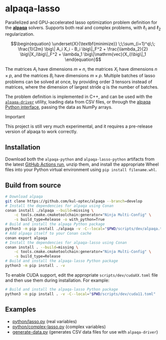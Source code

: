 # alpaqa-lasso

Parallelized and GPU-accelerated lasso optimization problem definition for the
[**alpaqa**](https://github.com/kul-optec/alpaqa) solvers. Supports both real
and complex problems, with $`\ell_1`$ and $`\ell_2`$ regularization.

```math
\begin{equation}
    \underset{X}{\textbf{minimize}}
    \;\;\sum_{i=1}^q\;\; \frac{1}{2m} \big\| A_i X_i - B_i \big\|_F^2 + \frac{\lambda_2}{2} \big\|X_i\big\|_F^2 + \lambda_1 \big\|\mathrm{vec}(X_i)\big\|_1
\end{equation}
```

The matrices $`A_i`$ have dimensions $`m\times n`$, the matrices $`X_i`$ have
dimensions $`n\times p`$, and the matrices $`B_i`$ have dimensions $`m\times p`$.
Multiple batches of lasso problems can be solved at once, by providing order 3
tensors instead of matrices, where the dimension of largest stride $`q`$ is the
number of batches.

The problem definition is implemented in C++, and can be used with the
[`alpaqa-driver`](https://kul-optec.github.io/alpaqa/Doxygen/problems_2sparse-logistic-regression_8cpp-example.html)
utility, loading data from CSV files, or through the [alpaqa Python interface](https://kul-optec.github.io/alpaqa/Sphinx/index.html),
passing the data as NumPy arrays.

> [!IMPORTANT]  
> This project is still very much experimental, and it requires a pre-release
> version of alpaqa to work correctly.

## Installation

Download both the `alpaqa-python` and `alpaqa-lasso-python` artifacts from the
latest [GitHub Actions run](https://github.com/tttapa/alpaqa-lasso/actions),
unzip them, and install the appropriate Wheel files into your Python virtual
environment using `pip install filename.whl`.

## Build from source

```sh
# Download alpaqa
git clone https://github.com/kul-optec/alpaqa --branch=develop
# Install the dependencies for alpaqa using Conan
conan install ./alpaqa --build=missing \
    -c tools.cmake.cmaketoolchain:generator="Ninja Multi-Config" \
    -s build_type=Release -o with_python=True
# Build and install the alpaqa Python package
python3 -m pip install ./alpaqa -v -C--local="$PWD/scripts/dev/alpaqa.toml"
# Add alpaqa itself to your Conan cache
conan export alpaqa
# Install the dependencies for alpaqa-lasso using Conan
conan install . --build=missing \
    -c tools.cmake.cmaketoolchain:generator="Ninja Multi-Config" \
    -s build_type=Release
# Build and install the alpaqa-lasso Python package
python3 -m pip install . -v
```

To enable CUDA support, edit the appropriate `scripts/dev/cudaXX.toml` file
and then use them during installation. For example:

```sh
# Build and install the alpaqa-lasso Python package
python3 -m pip install . -v -C--local="$PWD/scripts/dev/cuda11.toml"
```

## Examples

- [python/lasso.py](https://github.com/tttapa/alpaqa-lasso/blob/main/python/lasso.py) (real variables)
- [python/complex-lasso.py](https://github.com/tttapa/alpaqa-lasso/blob/main/python/complex-lasso.py) (complex variables)
- [generate-data.py](https://github.com/tttapa/alpaqa-lasso/blob/main/generate-data.py) (generates CSV data files for use with `alpaqa-driver`)
